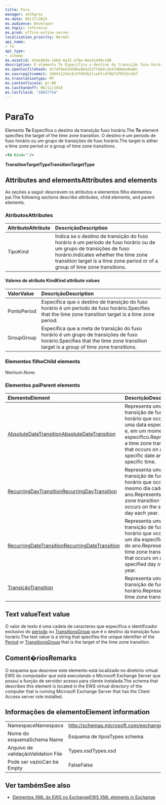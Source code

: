 ```yaml
---
title: Para
manager: sethgros
ms.date: 09/17/2015
ms.audience: Developer
ms.topic: reference
ms.prod: office-online-server
localization_priority: Normal
api_name:
- To
api_type:
- schema
ms.assetid: d14e46da-14bd-4a33-a78e-8ee314d9c1d8
description: O elemento To Especifica o destino da transição fuso horário. O destino é um período de fuso horário ou um grupo de transições de fuso horário.
ms.openlocfilehash: dc7df8ed3ddd6a9b4222ffab4c2b47b00ee4ba0c
ms.sourcegitcommit: 34041125dc8c5f993b21cebfc4f8b72f0fd2cb6f
ms.translationtype: MT
ms.contentlocale: pt-BR
ms.lasthandoff: 06/11/2018
ms.locfileid: "19837754"
---
```

# <a name="to"></a><span data-ttu-id="9f2f5-104">Para</span><span class="sxs-lookup"><span data-stu-id="9f2f5-104">To</span></span>

<span data-ttu-id="9f2f5-105">Elemento **To** Especifica o destino da transição fuso horário.</span><span class="sxs-lookup"><span data-stu-id="9f2f5-105">The **To** element specifies the target of the time zone transition.</span></span> <span data-ttu-id="9f2f5-106">O destino é um período de fuso horário ou um grupo de transições de fuso horário.</span><span class="sxs-lookup"><span data-stu-id="9f2f5-106">The target is either a time zone period or a group of time zone transitions.</span></span> 
  
```xml
<To Kind=""/>
```

 <span data-ttu-id="9f2f5-107">**TransitionTargetType**</span><span class="sxs-lookup"><span data-stu-id="9f2f5-107">**TransitionTargetType**</span></span>
## <a name="attributes-and-elements"></a><span data-ttu-id="9f2f5-108">Attributes and elements</span><span class="sxs-lookup"><span data-stu-id="9f2f5-108">Attributes and elements</span></span>

<span data-ttu-id="9f2f5-109">As seções a seguir descrevem os atributos e elementos filho elementos pai.</span><span class="sxs-lookup"><span data-stu-id="9f2f5-109">The following sections describe attributes, child elements, and parent elements.</span></span>
  
### <a name="attributes"></a><span data-ttu-id="9f2f5-110">Atributos</span><span class="sxs-lookup"><span data-stu-id="9f2f5-110">Attributes</span></span>

|<span data-ttu-id="9f2f5-111">**Attribute**</span><span class="sxs-lookup"><span data-stu-id="9f2f5-111">**Attribute**</span></span>|<span data-ttu-id="9f2f5-112">**Descrição**</span><span class="sxs-lookup"><span data-stu-id="9f2f5-112">**Description**</span></span>|
|:-----|:-----|
|<span data-ttu-id="9f2f5-113">Tipo</span><span class="sxs-lookup"><span data-stu-id="9f2f5-113">Kind</span></span>  <br/> |<span data-ttu-id="9f2f5-114">Indica se o destino de transição do fuso horário é um período de fuso horário ou de um grupo de transições de fuso horário.</span><span class="sxs-lookup"><span data-stu-id="9f2f5-114">Indicates whether the time zone transition target is a time zone period or of a group of time zone transitions.</span></span>  <br/> |
   
#### <a name="kind-attribute-values"></a><span data-ttu-id="9f2f5-115">Valores de atributo Kind</span><span class="sxs-lookup"><span data-stu-id="9f2f5-115">Kind attribute values</span></span>

|<span data-ttu-id="9f2f5-116">**Valor**</span><span class="sxs-lookup"><span data-stu-id="9f2f5-116">**Value**</span></span>|<span data-ttu-id="9f2f5-117">**Descrição**</span><span class="sxs-lookup"><span data-stu-id="9f2f5-117">**Description**</span></span>|
|:-----|:-----|
|<span data-ttu-id="9f2f5-118">Ponto</span><span class="sxs-lookup"><span data-stu-id="9f2f5-118">Period</span></span>  <br/> |<span data-ttu-id="9f2f5-119">Especifica que o destino de transição do fuso horário é um período de fuso horário.</span><span class="sxs-lookup"><span data-stu-id="9f2f5-119">Specifies that the time zone transition target is a time zone period.</span></span>  <br/> |
|<span data-ttu-id="9f2f5-120">Group</span><span class="sxs-lookup"><span data-stu-id="9f2f5-120">Group</span></span>  <br/> |<span data-ttu-id="9f2f5-121">Especifica que a meta de transição do fuso horário é um grupo de transições de fuso horário.</span><span class="sxs-lookup"><span data-stu-id="9f2f5-121">Specifies that the time zone transition target is a group of time zone transitions.</span></span>  <br/> |
   
### <a name="child-elements"></a><span data-ttu-id="9f2f5-122">Elementos filho</span><span class="sxs-lookup"><span data-stu-id="9f2f5-122">Child elements</span></span>

<span data-ttu-id="9f2f5-123">Nenhum.</span><span class="sxs-lookup"><span data-stu-id="9f2f5-123">None.</span></span>
  
### <a name="parent-elements"></a><span data-ttu-id="9f2f5-124">Elementos pai</span><span class="sxs-lookup"><span data-stu-id="9f2f5-124">Parent elements</span></span>

|<span data-ttu-id="9f2f5-125">**Elemento**</span><span class="sxs-lookup"><span data-stu-id="9f2f5-125">**Element**</span></span>|<span data-ttu-id="9f2f5-126">**Descrição**</span><span class="sxs-lookup"><span data-stu-id="9f2f5-126">**Description**</span></span>|
|:-----|:-----|
|[<span data-ttu-id="9f2f5-127">AbsoluteDateTransition</span><span class="sxs-lookup"><span data-stu-id="9f2f5-127">AbsoluteDateTransition</span></span>](absolutedatetransition.md) <br/> |<span data-ttu-id="9f2f5-128">Representa uma transição de fuso horário que ocorre em uma data específica e, em um momento específico.</span><span class="sxs-lookup"><span data-stu-id="9f2f5-128">Represents a time zone transition that occurs on a specific date and at a specific time.</span></span>  <br/> |
|[<span data-ttu-id="9f2f5-129">RecurringDayTransition</span><span class="sxs-lookup"><span data-stu-id="9f2f5-129">RecurringDayTransition</span></span>](recurringdaytransition.md) <br/> |<span data-ttu-id="9f2f5-130">Representa uma transição de fuso horário que ocorre no mesmo dia cada ano.</span><span class="sxs-lookup"><span data-stu-id="9f2f5-130">Represents a time zone transition that occurs on the same day each year.</span></span>  <br/> |
|[<span data-ttu-id="9f2f5-131">RecurringDateTransition</span><span class="sxs-lookup"><span data-stu-id="9f2f5-131">RecurringDateTransition</span></span>](recurringdatetransition.md) <br/> |<span data-ttu-id="9f2f5-132">Representa uma transição de fuso horário que ocorre em um dia especificado do ano.</span><span class="sxs-lookup"><span data-stu-id="9f2f5-132">Represents a time zone transition that occurs on a specified day of the year.</span></span>  <br/> |
|[<span data-ttu-id="9f2f5-133">Transição</span><span class="sxs-lookup"><span data-stu-id="9f2f5-133">Transition</span></span>](transition.md) <br/> |<span data-ttu-id="9f2f5-134">Representa uma transição de fuso horário.</span><span class="sxs-lookup"><span data-stu-id="9f2f5-134">Represents a time zone transition.</span></span>  <br/> |
   
## <a name="text-value"></a><span data-ttu-id="9f2f5-135">Text value</span><span class="sxs-lookup"><span data-stu-id="9f2f5-135">Text value</span></span>

<span data-ttu-id="9f2f5-136">O valor de texto é uma cadeia de caracteres que especifica o identificador exclusivo do [período](period.md) ou [TransitionsGroup](transitionsgroup.md) que é o destino da transição fuso horário.</span><span class="sxs-lookup"><span data-stu-id="9f2f5-136">The text value is a string that specifies the unique identifier of the [Period](period.md) or [TransitionsGroup](transitionsgroup.md) that is the target of the time zone transition.</span></span> 
  
## <a name="remarks"></a><span data-ttu-id="9f2f5-137">Coment�rios</span><span class="sxs-lookup"><span data-stu-id="9f2f5-137">Remarks</span></span>

<span data-ttu-id="9f2f5-138">O esquema que descreve este elemento está localizado no diretório virtual EWS do computador que está executando o Microsoft Exchange Server que possui a função de servidor acesso para cliente instalada.</span><span class="sxs-lookup"><span data-stu-id="9f2f5-138">The schema that describes this element is located in the EWS virtual directory of the computer that is running Microsoft Exchange Server that has the Client Access server role installed.</span></span>
  
## <a name="element-information"></a><span data-ttu-id="9f2f5-139">Informações de elemento</span><span class="sxs-lookup"><span data-stu-id="9f2f5-139">Element information</span></span>

|||
|:-----|:-----|
|<span data-ttu-id="9f2f5-140">Namespace</span><span class="sxs-lookup"><span data-stu-id="9f2f5-140">Namespace</span></span>  <br/> |http://schemas.microsoft.com/exchange/services/2006/types  <br/> |
|<span data-ttu-id="9f2f5-141">Nome do esquema</span><span class="sxs-lookup"><span data-stu-id="9f2f5-141">Schema Name</span></span>  <br/> |<span data-ttu-id="9f2f5-142">Esquema de tipos</span><span class="sxs-lookup"><span data-stu-id="9f2f5-142">Types schema</span></span>  <br/> |
|<span data-ttu-id="9f2f5-143">Arquivo de validação</span><span class="sxs-lookup"><span data-stu-id="9f2f5-143">Validation File</span></span>  <br/> |<span data-ttu-id="9f2f5-144">Types.xsd</span><span class="sxs-lookup"><span data-stu-id="9f2f5-144">Types.xsd</span></span>  <br/> |
|<span data-ttu-id="9f2f5-145">Pode ser vazio</span><span class="sxs-lookup"><span data-stu-id="9f2f5-145">Can be Empty</span></span>  <br/> |<span data-ttu-id="9f2f5-146">False</span><span class="sxs-lookup"><span data-stu-id="9f2f5-146">False</span></span>  <br/> |
   
## <a name="see-also"></a><span data-ttu-id="9f2f5-147">Ver também</span><span class="sxs-lookup"><span data-stu-id="9f2f5-147">See also</span></span>



- [<span data-ttu-id="9f2f5-148">Elementos XML do EWS no Exchange</span><span class="sxs-lookup"><span data-stu-id="9f2f5-148">EWS XML elements in Exchange</span></span>](ews-xml-elements-in-exchange.md)

